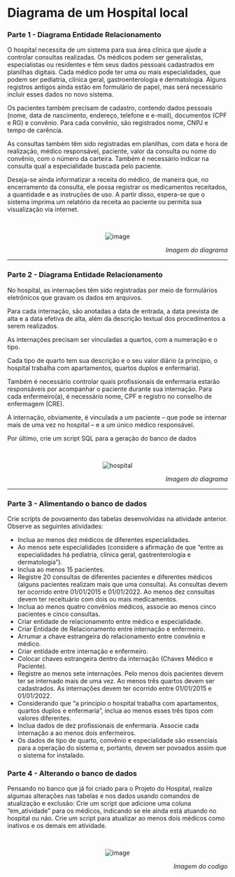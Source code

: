 # Diagrama de um Hospital local
<h3>Parte 1 - Diagrama Entidade Relacionamento</h3>
<p>
O hospital necessita de um sistema para sua área clínica que ajude a controlar consultas realizadas. Os médicos podem ser generalistas, especialistas ou residentes e têm seus dados pessoais cadastrados em planilhas digitais. Cada médico pode ter uma ou mais especialidades, que podem ser pediatria, clínica geral, gastroenterologia e dermatologia. Alguns registros antigos ainda estão em formulário de papel, mas será necessário incluir esses dados no novo sistema.

Os pacientes também precisam de cadastro, contendo dados pessoais (nome, data de nascimento, endereço, telefone e e-mail), documentos (CPF e RG) e convênio. Para cada convênio, são registrados nome, CNPJ e tempo de carência.

As consultas também têm sido registradas em planilhas, com data e hora de realização, médico responsável, paciente, valor da consulta ou nome do convênio, com o número da carteira. Também é necessário indicar na consulta qual a especialidade buscada pelo paciente.

Deseja-se ainda informatizar a receita do médico, de maneira que, no encerramento da consulta, ele possa registrar os medicamentos receitados, a quantidade e as instruções de uso. A partir disso, espera-se que o sistema imprima um relatório da receita ao paciente ou permita sua visualização via internet.
</p>
<br>
<div align='center'>
  
![image](https://github.com/IagoSouzas/Hospital-Dados/assets/124836944/16360a90-4e14-4ecf-b844-d4ebc65f61e5)

</div>

<div align='end'>
  <i>  Imagem do diagrama </i>
</div>
<hr>
<h3> Parte 2 - Diagrama Entidade Relacionamento</h3>
<p>
No hospital, as internações têm sido registradas por meio de formulários eletrônicos que gravam os dados em arquivos. 

Para cada internação, são anotadas a data de entrada, a data prevista de alta e a data efetiva de alta, além da descrição textual dos procedimentos a serem realizados. 

As internações precisam ser vinculadas a quartos, com a numeração e o tipo. 

Cada tipo de quarto tem sua descrição e o seu valor diário (a princípio, o hospital trabalha com apartamentos, quartos duplos e enfermaria).

Também é necessário controlar quais profissionais de enfermaria estarão responsáveis por acompanhar o paciente durante sua internação. Para cada enfermeiro(a), é necessário nome, CPF e registro no conselho de enfermagem (CRE).

A internação, obviamente, é vinculada a um paciente – que pode se internar mais de uma vez no hospital – e a um único médico responsável.

Por último, crie um script SQL para a geração do banco de dados
</p>
<br>

<div align='center'>

![hospital](https://github.com/IagoSouzas/Hospital-Dados/assets/124836944/72927964-3799-4697-a60f-021eaa6a233b)


</div>

<div align='end'>
  <i>  Imagem do diagrama </i>
</div>

<hr>

<h3> Parte 3 - Alimentando o banco de dados</h3>
<p> Crie scripts de povoamento das tabelas desenvolvidas na atividade anterior. Observe as seguintes atividades: </p>
<ul>
  <li>Inclua ao menos dez médicos de diferentes especialidades. </li>
  <li>Ao menos sete especialidades (considere a afirmação de que “entre as especialidades há pediatria, clínica geral, gastrenterologia e dermatologia”). </li> 
  <li>Inclua ao menos 15 pacientes. </li>
  <li>Registre 20 consultas de diferentes pacientes e diferentes médicos (alguns pacientes realizam mais que uma consulta). As consultas devem ter ocorrido entre 01/01/2015 e 01/01/2022. Ao menos dez consultas devem ter   receituário com dois ou mais medicamentos. </li>
  <li>Inclua ao menos quatro convênios médicos, associe ao menos cinco pacientes e cinco consultas. </li>
  <li>Criar entidade de relacionamento entre médico e especialidade. </li>
  <li>Criar Entidade de Relacionamento entre internação e enfermeiro. </li>
  <li>Arrumar a chave estrangeira do relacionamento entre convênio e médico. </li>
  <li> Criar entidade entre internação e enfermeiro. </li>
  <li>Colocar chaves estrangeira dentro da internação (Chaves Médico e Paciente). </li>
  <li>Registre ao menos sete internações. Pelo menos dois pacientes devem ter se internado mais de uma vez. Ao menos três quartos devem ser cadastrados. As internações devem ter ocorrido entre 01/01/2015 e 01/01/2022. </li>
<li>Considerando que “a princípio o hospital trabalha com apartamentos, quartos duplos e enfermaria”, inclua ao menos esses três tipos com valores diferentes.</li>
<li>Inclua dados de dez profissionais de enfermaria. Associe cada internação a ao menos dois enfermeiros. </li>
<li>Os dados de tipo de quarto, convênio e especialidade são essenciais para a operação do sistema e, portanto, devem ser povoados assim que o sistema for instalado. </li>
</ul>

<h3> Parte 4 - Alterando o banco de dados</h3>
<p>
Pensando no banco que já foi criado para o Projeto do Hospital, realize algumas alterações nas tabelas e nos dados usando comandos de atualização e exclusão:
Crie um script que adicione uma coluna “em_atividade” para os médicos, indicando se ele ainda está atuando no hospital ou não. 
Crie um script para atualizar ao menos dois médicos como inativos e os demais em atividade.
</p><br>

<div align='center'>

 ![image](https://github.com/IagoSouzas/Hospital-Dados/assets/124836944/b8edb87f-1665-4cae-989e-ed1ef92a275a)

</div>

<div align='end'>
  <i>  Imagem do codigo </i>
</div>
